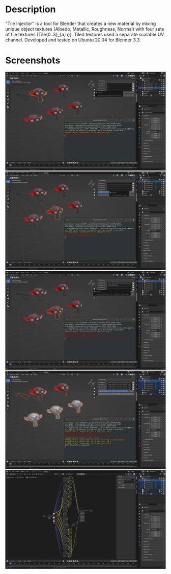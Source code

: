 # Description
"Tile Injector" is a tool for Blender that creates a new material by mixing unique object textures (Albedo, Metallic, Roughness, Normal) with four sets of tile textures (Tile{0..3}_{a,n}). Tiled textures used a separate scalable UV channel.
Developed and tested on Ubuntu 20.04 for Blender 3.3.

# Screenshots
![alt text](https://github.com/Sladge17/TileInjector/blob/master/Sceenshots/Screenshot_1.png)
![alt text](https://github.com/Sladge17/TileInjector/blob/master/Sceenshots/Screenshot_2.png)
![alt text](https://github.com/Sladge17/TileInjector/blob/master/Sceenshots/Screenshot_3.png)
![alt text](https://github.com/Sladge17/TileInjector/blob/master/Sceenshots/Screenshot_4.png)
![alt text](https://github.com/Sladge17/TileInjector/blob/master/Sceenshots/Screenshot_5.png)

